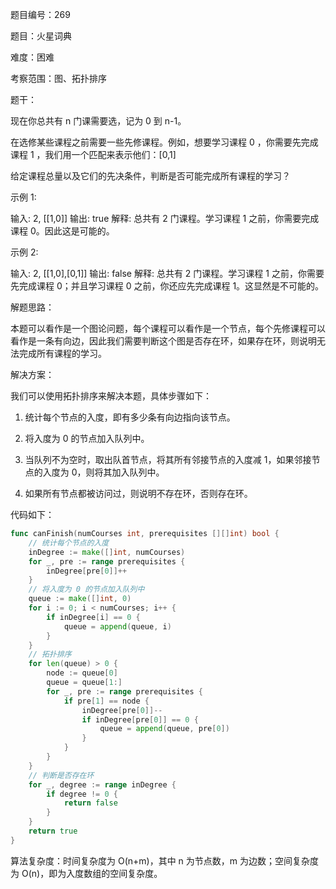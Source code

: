 题目编号：269

题目：火星词典

难度：困难

考察范围：图、拓扑排序

题干：

现在你总共有 n 门课需要选，记为 0 到 n-1。

在选修某些课程之前需要一些先修课程。例如，想要学习课程 0 ，你需要先完成课程 1 ，我们用一个匹配来表示他们：[0,1]

给定课程总量以及它们的先决条件，判断是否可能完成所有课程的学习？

示例 1:

输入: 2, [[1,0]] 
输出: true
解释: 总共有 2 门课程。学习课程 1 之前，你需要完成课程 0。因此这是可能的。

示例 2:

输入: 2, [[1,0],[0,1]]
输出: false
解释: 总共有 2 门课程。学习课程 1 之前，你需要先完成课程 0；并且学习课程 0 之前，你还应先完成课程 1。这显然是不可能的。

解题思路：

本题可以看作是一个图论问题，每个课程可以看作是一个节点，每个先修课程可以看作是一条有向边，因此我们需要判断这个图是否存在环，如果存在环，则说明无法完成所有课程的学习。

解决方案：

我们可以使用拓扑排序来解决本题，具体步骤如下：

1. 统计每个节点的入度，即有多少条有向边指向该节点。

2. 将入度为 0 的节点加入队列中。

3. 当队列不为空时，取出队首节点，将其所有邻接节点的入度减 1，如果邻接节点的入度为 0，则将其加入队列中。

4. 如果所有节点都被访问过，则说明不存在环，否则存在环。

代码如下：

```go
func canFinish(numCourses int, prerequisites [][]int) bool {
    // 统计每个节点的入度
    inDegree := make([]int, numCourses)
    for _, pre := range prerequisites {
        inDegree[pre[0]]++
    }
    // 将入度为 0 的节点加入队列中
    queue := make([]int, 0)
    for i := 0; i < numCourses; i++ {
        if inDegree[i] == 0 {
            queue = append(queue, i)
        }
    }
    // 拓扑排序
    for len(queue) > 0 {
        node := queue[0]
        queue = queue[1:]
        for _, pre := range prerequisites {
            if pre[1] == node {
                inDegree[pre[0]]--
                if inDegree[pre[0]] == 0 {
                    queue = append(queue, pre[0])
                }
            }
        }
    }
    // 判断是否存在环
    for _, degree := range inDegree {
        if degree != 0 {
            return false
        }
    }
    return true
}
```

算法复杂度：时间复杂度为 O(n+m)，其中 n 为节点数，m 为边数；空间复杂度为 O(n)，即为入度数组的空间复杂度。